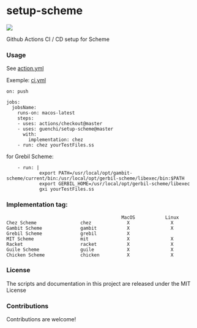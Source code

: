 # setup-scheme

![](https://github.com/guenchi/setup-scheme/workflows/Master/badge.svg)

Github Actions CI / CD setup for Scheme

### Usage

See [action.yml](https://github.com/guenchi/setup-scheme/blob/master/action.yml)

Exemple: [ci.yml](https://github.com/guenchi/setup-scheme/blob/master/.github/workflows/ci.yml)

```
on: push

jobs:
  jobsName:
    runs-on: macos-latest
    steps:
    - uses: actions/checkout@master
    - uses: guenchi/setup-scheme@master
      with:
        implementation: chez
    - run: chez yourTestFiles.ss
```

for Grebil Scheme:
```
    - run: |
            export PATH=/usr/local/opt/gambit-scheme/current/bin:/usr/local/opt/gerbil-scheme/libexec/bin:$PATH
            export GERBIL_HOME=/usr/local/opt/gerbil-scheme/libexec
            gxi yourTestFiles.ss
```


### Implementation tag: 
```
                                          MacOS           Linux
Chez Scheme                chez             X               X
Gambit Scheme              gambit           X               X
Grebil Scheme              grebil           X
MIT Scheme                 mit              X               X
Racket                     racket           X               X
Guile Scheme               guile            X               X
Chicken Scheme             chicken          X               X
```


### License

The scripts and documentation in this project are released under the MIT License

### Contributions

Contributions are welcome! 
